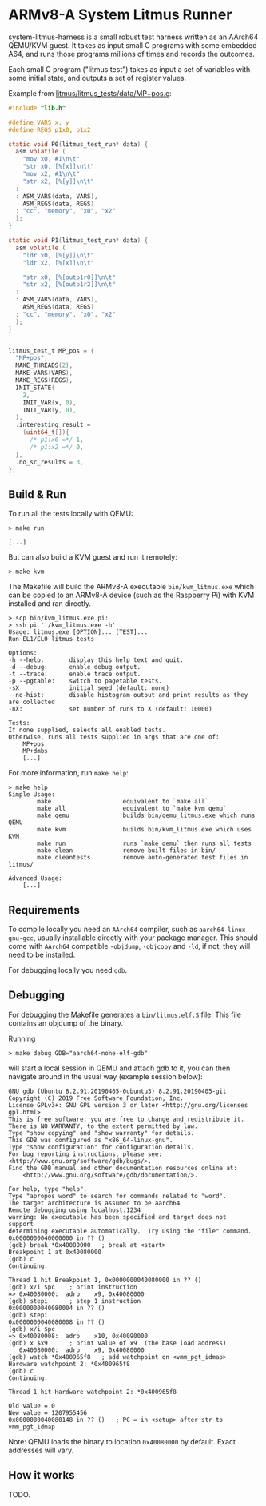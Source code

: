 ARMv8-A System Litmus Runner
============================

system-litmus-harness is a small robust test harness written as an AArch64 QEMU/KVM guest.
It takes as input small C programs with some embedded A64, and runs those programs millions
of times and records the outcomes.

Each small C program ("litmus test") takes as input a set of variables with some initial state,
and outputs a set of register values.

Example from [litmus/litmus_tests/data/MP+pos.c](./litmus/litmus_tests/data/MP+pos.c):

```c
#include "lib.h"

#define VARS x, y
#define REGS p1x0, p1x2

static void P0(litmus_test_run* data) {
  asm volatile (
    "mov x0, #1\n\t"
    "str x0, [%[x]]\n\t"
    "mov x2, #1\n\t"
    "str x2, [%[y]]\n\t"
  :
  : ASM_VARS(data, VARS),
    ASM_REGS(data, REGS)
  : "cc", "memory", "x0", "x2"
  );
}

static void P1(litmus_test_run* data) {
  asm volatile (
    "ldr x0, [%[y]]\n\t"
    "ldr x2, [%[x]]\n\t"

    "str x0, [%[outp1r0]]\n\t"
    "str x2, [%[outp1r2]]\n\t"
  :
  : ASM_VARS(data, VARS),
    ASM_REGS(data, REGS)
  : "cc", "memory", "x0", "x2"
  );
}


litmus_test_t MP_pos = {
  "MP+pos",
  MAKE_THREADS(2),
  MAKE_VARS(VARS),
  MAKE_REGS(REGS),
  INIT_STATE(
    2,
    INIT_VAR(x, 0),
    INIT_VAR(y, 0),
  ),
  .interesting_result =
    (uint64_t[]){
      /* p1:x0 =*/ 1,
      /* p1:x2 =*/ 0,
  },
  .no_sc_results = 3,
};
```


Build & Run
-----------

To run all the tests locally with QEMU:
```
> make run

[...]
```

But can also build a KVM guest and run it remotely:
```
> make kvm
```

The Makefile will build the ARMv8-A executable `bin/kvm_litmus.exe` which can be copied to an ARMv8-A device (such as the Raspberry Pi) with KVM installed
and ran directly.

```
> scp bin/kvm_litmus.exe pi:
> ssh pi './kvm_litmus.exe -h'
Usage: litmus.exe [OPTION]... [TEST]...
Run EL1/EL0 litmus tests

Options:
-h --help:       display this help text and quit.
-d --debug:      enable debug output.
-t --trace:      enable trace output.
-p --pgtable:    switch to pagetable tests.
-sX              initial seed (default: none)
--no-hist:       disable histogram output and print results as they are collected
-nX:             set number of runs to X (default: 10000)

Tests:
If none supplied, selects all enabled tests.
Otherwise, runs all tests supplied in args that are one of:
    MP+pos
    MP+dmbs
    [...]
```

For more information, run `make help`:

```
> make help
Simple Usage:
        make                    equivalent to `make all`
        make all                equivalent to `make kvm qemu`
        make qemu               builds bin/qemu_litmus.exe which runs QEMU
        make kvm                builds bin/kvm_litmus.exe which uses KVM
        make run                runs `make qemu` then runs all tests
        make clean              remove built files in bin/
        make cleantests         remove auto-generated test files in litmus/

Advanced Usage:
    [...]
```

Requirements
------------

To compile locally you need an `AArch64` compiler, such as `aarch64-linux-gnu-gcc`,  usually installable directly with your package manager.
This should come with `AArch64` compatible `-objdump`, `-objcopy`  and `-ld`, if not, they will need to be installed.

For debugging locally you need `gdb`.


Debugging
---------

For debugging the Makefile generates a `bin/litmus.elf.S` file.
This file contains an objdump of the binary.

Running
```
> make debug GDB="aarch64-none-elf-gdb"
```

will start a local session in QEMU and attach gdb to it,  you can then navigate around in the usual way (example session below):

    GNU gdb (Ubuntu 8.2.91.20190405-0ubuntu3) 8.2.91.20190405-git
    Copyright (C) 2019 Free Software Foundation, Inc.
    License GPLv3+: GNU GPL version 3 or later <http://gnu.org/licenses     gpl.html>
    This is free software: you are free to change and redistribute it.
    There is NO WARRANTY, to the extent permitted by law.
    Type "show copying" and "show warranty" for details.
    This GDB was configured as "x86_64-linux-gnu".
    Type "show configuration" for configuration details.
    For bug reporting instructions, please see:
    <http://www.gnu.org/software/gdb/bugs/>.
    Find the GDB manual and other documentation resources online at:
        <http://www.gnu.org/software/gdb/documentation/>.

    For help, type "help".
    Type "apropos word" to search for commands related to "word".
    The target architecture is assumed to be aarch64
    Remote debugging using localhost:1234
    warning: No executable has been specified and target does not   support
    determining executable automatically.  Try using the "file" command.
    0x0000000040000000 in ?? ()
    (gdb) break *0x40080000   ; break at <start>
    Breakpoint 1 at 0x40080000
    (gdb) c
    Continuing.

    Thread 1 hit Breakpoint 1, 0x0000000040080000 in ?? ()
    (gdb) x/i $pc    ; print instruction
    => 0x40080000:  adrp    x9, 0x40080000
    (gdb) stepi      ; step 1 instruction
    0x0000000040080004 in ?? ()
    (gdb) stepi
    0x0000000040080008 in ?? ()
    (gdb) x/i $pc
    => 0x40080008:  adrp    x10, 0x40090000
    (gdb) x $x9      ; print value of x9  (the base load address)
       0x40080000:  adrp    x9, 0x40080000
    (gdb) watch *0x400965f8   ; add watchpoint on <vmm_pgt_idmap>
    Hardware watchpoint 2: *0x400965f8
    (gdb) c
    Continuing.

    Thread 1 hit Hardware watchpoint 2: *0x400965f8

    Old value = 0
    New value = 1207955456
    0x0000000040080148 in ?? ()   ; PC = in <setup> after str to    vmm_pgt_idmap

Note: QEMU loads the binary to location `0x40080000` by default. Exact addresses will vary.


How it works
------------

TODO.